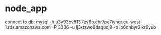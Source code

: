 # node_app
connect to db: mysql -h u3y93bv513l7zv6o.chr7pe7iynqr.eu-west-1.rds.amazonaws.com -P 3306 -u lj3xtzwo9daqudj9 -p lo6qnbyr2ikr6yuo
